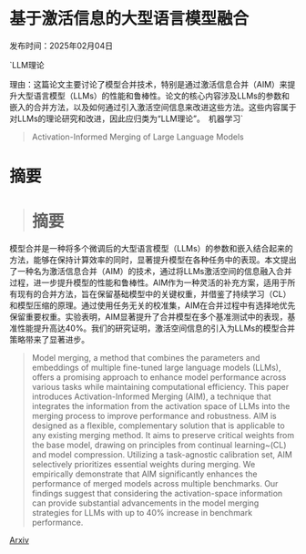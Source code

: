 # 基于激活信息的大型语言模型融合

发布时间：2025年02月04日

`LLM理论

理由：这篇论文主要讨论了模型合并技术，特别是通过激活信息合并（AIM）来提升大型语言模型（LLMs）的性能和鲁棒性。论文的核心内容涉及LLMs的参数和嵌入的合并方法，以及如何通过引入激活空间信息来改进这些方法。这些内容属于对LLMs的理论研究和改进，因此应归类为“LLM理论”。` `机器学习`

> Activation-Informed Merging of Large Language Models

# 摘要

> # 摘要
模型合并是一种将多个微调后的大型语言模型（LLMs）的参数和嵌入结合起来的方法，能够在保持计算效率的同时，显著提升模型在各种任务中的表现。本文提出了一种名为激活信息合并（AIM）的技术，通过将LLMs激活空间的信息融入合并过程，进一步提升模型的性能和鲁棒性。AIM作为一种灵活的补充方案，适用于所有现有的合并方法，旨在保留基础模型中的关键权重，并借鉴了持续学习（CL）和模型压缩的原理。通过使用任务无关的校准集，AIM在合并过程中有选择地优先保留重要权重。实验表明，AIM显著提升了合并模型在多个基准测试中的表现，基准性能提升高达40%。我们的研究证明，激活空间信息的引入为LLMs的模型合并策略带来了显著进步。

> Model merging, a method that combines the parameters and embeddings of multiple fine-tuned large language models (LLMs), offers a promising approach to enhance model performance across various tasks while maintaining computational efficiency. This paper introduces Activation-Informed Merging (AIM), a technique that integrates the information from the activation space of LLMs into the merging process to improve performance and robustness. AIM is designed as a flexible, complementary solution that is applicable to any existing merging method. It aims to preserve critical weights from the base model, drawing on principles from continual learning~(CL) and model compression. Utilizing a task-agnostic calibration set, AIM selectively prioritizes essential weights during merging. We empirically demonstrate that AIM significantly enhances the performance of merged models across multiple benchmarks. Our findings suggest that considering the activation-space information can provide substantial advancements in the model merging strategies for LLMs with up to 40\% increase in benchmark performance.

[Arxiv](https://arxiv.org/abs/2502.02421)